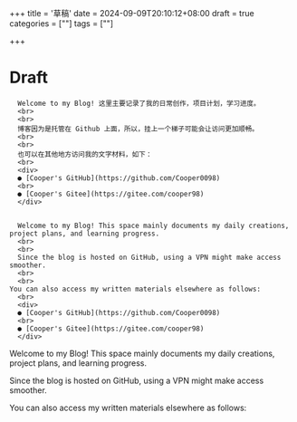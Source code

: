 +++
title = '草稿'
date = 2024-09-09T20:10:12+08:00
draft = true
categories = [""] 
tags = [""]

+++

# Draft



      Welcome to my Blog! 这里主要记录了我的日常创作，项目计划，学习进度。
      <br>
      <br>
      博客因为是托管在 Github 上面，所以，挂上一个梯子可能会让访问更加顺畅。
      <br>
      <br>
      也可以在其他地方访问我的文字材料，如下：
      <br>
      <div>
      ● [Cooper's GitHub](https://github.com/Cooper0098)
      <br>
      ● [Cooper's Gitee](https://gitee.com/cooper98)
      </div>
      
      
      Welcome to my Blog! This space mainly documents my daily creations, project plans, and learning progress.
      <br>
      <br>
      Since the blog is hosted on GitHub, using a VPN might make access smoother.
      <br>
      <br>
    You can also access my written materials elsewhere as follows:
      <br>
      <div>
      ● [Cooper's GitHub](https://github.com/Cooper0098)
      <br>
      ● [Cooper's Gitee](https://gitee.com/cooper98)
      </div>
      
      

Welcome to my Blog! This space mainly documents my daily creations, project plans, and learning progress.

Since the blog is hosted on GitHub, using a VPN might make access smoother.

You can also access my written materials elsewhere as follows:



